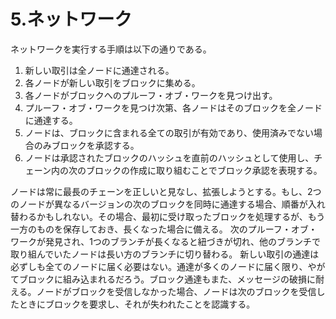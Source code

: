 # 5.ネットワーク

ネットワークを実行する手順は以下の通りである。

1. 新しい取引は全ノードに通達される。
2. 各ノードが新しい取引をブロックに集める。
3. 各ノードがブロックへのプルーフ・オブ・ワークを見つけ出す。
4. プルーフ・オブ・ワークを見つけ次第、各ノードはそのブロックを全ノードに通達する。
5. ノードは、ブロックに含まれる全ての取引が有効であり、使用済みでない場合のみブロックを承認する。
6. ノードは承認されたブロックのハッシュを直前のハッシュとして使用し、チェーン内の次のブロックの作成に取り組むことでブロック承認を表現する。

ノードは常に最長のチェーンを正しいと見なし、拡張しようとする。もし、2つのノードが異なるバージョンの次のブロックを同時に通達する場合、順番が入れ替わるかもしれない。その場合、最初に受け取ったブロックを処理するが、もう一方のものを保存しておき、長くなった場合に備える。
次のプルーフ・オブ・ワークが発見され、1つのブランチが長くなると紐づきが切れ、他のブランチで取り組んでいたノードは長い方のブランチに切り替わる。
新しい取引の通達は必ずしも全てのノードに届く必要はない。通達が多くのノードに届く限り、やがてブロックに組み込まれるだろう。ブロック通達もまた、メッセージの破損に耐える。ノードがブロックを受信しなかった場合、ノードは次のブロックを受信したときにブロックを要求し、それが失われたことを認識する。
